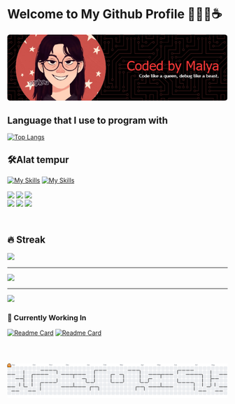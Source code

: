 # Welcome to My Github Profile 👩🏻‍💻☕️

![Header](img/github-header-image%20(7).png)

## Language that I use to program with
[![Top Langs](https://github-readme-stats.vercel.app/api/top-langs/?username=Encrypsy&layout=donut&theme=dark)](https://github.com/Encrypsy/github-readme-stats)

## 🛠️Alat tempur
[![My Skills](https://skillicons.dev/icons?i=html,css,js,php,python,figma)](https://skillicons.dev)
[![My Skills](https://skillicons.dev/icons?i=bootstrap,git,github,vscode)](https://skillicons.dev)
<br><br>
![](https://img.shields.io/badge/ChatGPT-74aa9c?style=for-the-badge&logo=openai&logoColor=white) ![](https://img.shields.io/badge/freecodecamp-27273D?style=for-the-badge&logo=freecodecamp&logoColor=white)
![](https://img.shields.io/badge/W3Schools-04AA6D?style=for-the-badge&logo=W3Schools&logoColor=white)
<br>
![](https://img.shields.io/badge/YouTube-FF0000?style=for-the-badge&logo=youtube&logoColor=white) ![](https://img.shields.io/badge/Google_chrome-4285F4?style=for-the-badge&logo=Google-chrome&logoColor=white) ![](https://img.shields.io/badge/Spotify-1ED760?&style=for-the-badge&logo=spotify&logoColor=white) 

<br>

## 🔥 Streak
![](https://nirzak-streak-stats.vercel.app/?user=Encrypsy&theme=dark&hide_border=false) 

---
![](https://quotes-github-readme.vercel.app/api?type=horizontal&theme=merko)

---
[![](https://visitcount.itsvg.in/api?id=Encrypsy&icon=7&color=0)](https://visitcount.itsvg.in)


### 🧠 Currently Working In
[![Readme Card](https://github-readme-stats.vercel.app/api/pin/?username=Encrypsy&repo=project-website&show_owner=true&theme=dark)](https://github.com/Encrypsy/project-website)
[![Readme Card](https://github-readme-stats.vercel.app/api/pin/?username=Encrypsy&repo=latihan-php&show_owner=true&theme=dark)](https://github.com/Encrypsy/latihan-php)

<br><br>

<picture>
  <source media="(prefers-color-scheme: dark)" srcset="https://raw.githubusercontent.com/Encrypsy/Encrypsy/output/pacman-contribution-graph-dark.svg">
  <source media="(prefers-color-scheme: light)" srcset="https://raw.githubusercontent.com/Encrypsy/Encrypsy/output/pacman-contribution-graph.svg">
  <img alt="pacman contribution graph" src="https://raw.githubusercontent.com/Encrypsy/Encrypsy/output/pacman-contribution-graph.svg">
</picture>

